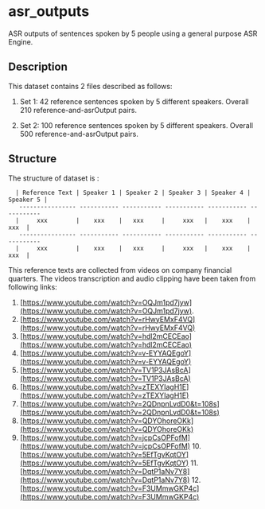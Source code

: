 # asr_outputs
ASR outputs of sentences spoken by 5 people using a general purpose ASR Engine.

## Description
This dataset contains 2 files described as follows:
  1. Set 1: 42 reference sentences spoken by 5 different speakers. Overall 210 reference-and-asrOutput pairs.
  
  2. Set 2: 100 reference sentences spoken by 5 different speakers. Overall 500 reference-and-asrOutput pairs.
  
## Structure
The structure of dataset is :
      
      | Reference Text | Speaker 1 | Speaker 2 | Speaker 3 | Speaker 4 | Speaker 5 |
       ---------------- ----------- ----------- ----------- ----------- -----------
      |     xxx        |    xxx    |   xxx     |     xxx   |    xxx    |      xxx  | 
       ---------------- ----------- ----------- ----------- ----------- -----------
      |     xxx        |    xxx    |   xxx     |     xxx   |    xxx    |      xxx  | 
      

This reference texts are collected from videos on company financial quarters. The videos transcription and audio clipping have been taken from following links:
    
1. [https://www.youtube.com/watch?v=OQJm1pd7jyw](https://www.youtube.com/watch?v=OQJm1pd7jyw).
2. [https://www.youtube.com/watch?v=rHwyEMxF4VQ](https://www.youtube.com/watch?v=rHwyEMxF4VQ)
3. [https://www.youtube.com/watch?v=hdl2mCECEao](https://www.youtube.com/watch?v=hdl2mCECEao)
4. [https://www.youtube.com/watch?v=v-EYYAQEgoY](https://www.youtube.com/watch?v=v-EYYAQEgoY)
5. [https://www.youtube.com/watch?v=TV1P3JAsBcA](https://www.youtube.com/watch?v=TV1P3JAsBcA)
6. [https://www.youtube.com/watch?v=zTEXYIagH1E](https://www.youtube.com/watch?v=zTEXYIagH1E)
7. [https://www.youtube.com/watch?v=2QDnpnLvdD0&t=108s](https://www.youtube.com/watch?v=2QDnpnLvdD0&t=108s)
8. [https://www.youtube.com/watch?v=QDYOhoreOKk](https://www.youtube.com/watch?v=QDYOhoreOKk)
9. [https://www.youtube.com/watch?v=jcpCsOPFofM](https://www.youtube.com/watch?v=jcpCsOPFofM)
10.[https://www.youtube.com/watch?v=5EfTgvKqtOY](https://www.youtube.com/watch?v=5EfTgvKqtOY)
11.[https://www.youtube.com/watch?v=DqtP1aNv7Y8](https://www.youtube.com/watch?v=DqtP1aNv7Y8)
12.[https://www.youtube.com/watch?v=F3UMmwGKP4c](https://www.youtube.com/watch?v=F3UMmwGKP4c)
    
